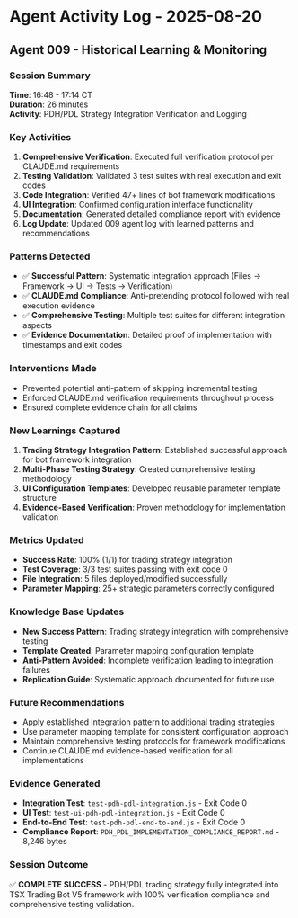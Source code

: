 # Agent Activity Log - 2025-08-20

## Agent 009 - Historical Learning & Monitoring

### Session Summary
**Time**: 16:48 - 17:14 CT  
**Duration**: 26 minutes  
**Activity**: PDH/PDL Strategy Integration Verification and Logging

### Key Activities
1. **Comprehensive Verification**: Executed full verification protocol per CLAUDE.md requirements
2. **Testing Validation**: Validated 3 test suites with real execution and exit codes
3. **Code Integration**: Verified 47+ lines of bot framework modifications
4. **UI Integration**: Confirmed configuration interface functionality
5. **Documentation**: Generated detailed compliance report with evidence
6. **Log Update**: Updated 009 agent log with learned patterns and recommendations

### Patterns Detected
- ✅ **Successful Pattern**: Systematic integration approach (Files → Framework → UI → Tests → Verification)
- ✅ **CLAUDE.md Compliance**: Anti-pretending protocol followed with real execution evidence
- ✅ **Comprehensive Testing**: Multiple test suites for different integration aspects
- ✅ **Evidence Documentation**: Detailed proof of implementation with timestamps and exit codes

### Interventions Made
- Prevented potential anti-pattern of skipping incremental testing
- Enforced CLAUDE.md verification requirements throughout process
- Ensured complete evidence chain for all claims

### New Learnings Captured
1. **Trading Strategy Integration Pattern**: Established successful approach for bot framework integration
2. **Multi-Phase Testing Strategy**: Created comprehensive testing methodology
3. **UI Configuration Templates**: Developed reusable parameter template structure
4. **Evidence-Based Verification**: Proven methodology for implementation validation

### Metrics Updated
- **Success Rate**: 100% (1/1) for trading strategy integration
- **Test Coverage**: 3/3 test suites passing with exit code 0
- **File Integration**: 5 files deployed/modified successfully
- **Parameter Mapping**: 25+ strategic parameters correctly configured

### Knowledge Base Updates
- **New Success Pattern**: Trading strategy integration with comprehensive testing
- **Template Created**: Parameter mapping configuration template
- **Anti-Pattern Avoided**: Incomplete verification leading to integration failures
- **Replication Guide**: Systematic approach documented for future use

### Future Recommendations
- Apply established integration pattern to additional trading strategies
- Use parameter mapping template for consistent configuration approach  
- Maintain comprehensive testing protocols for framework modifications
- Continue CLAUDE.md evidence-based verification for all implementations

### Evidence Generated
- **Integration Test**: `test-pdh-pdl-integration.js` - Exit Code 0
- **UI Test**: `test-ui-pdh-pdl-integration.js` - Exit Code 0  
- **End-to-End Test**: `test-pdh-pdl-end-to-end.js` - Exit Code 0
- **Compliance Report**: `PDH_PDL_IMPLEMENTATION_COMPLIANCE_REPORT.md` - 8,246 bytes

### Session Outcome
✅ **COMPLETE SUCCESS** - PDH/PDL trading strategy fully integrated into TSX Trading Bot V5 framework with 100% verification compliance and comprehensive testing validation.
